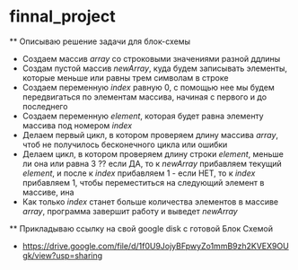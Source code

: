 # finnal_project

** Описываю решение задачи для блок-схемы

- Создаем массив *array* со строковыми значениями разной ддлины
- Создам пустой массив *newArray*, куда будем записывать элементы, которые меньше или равны трем символам в строке
- Создаем переменную *index* равную 0, с помощью нее мы будем передвигаться по элементам массива, начиная с первого и до последнего
- Создаем переменную *element*, которая будет равна элементу массива под номером *index*
- Делаем первый цикл, в котором проверяем длину массива *array*, чтоб не получилось бесконечного цикла или ошибки
- Делаем цикл, в котором проверяем длину строки *element*, меньше ли она или равна 3 ??
если ДА, то к *newArray* прибавляем текущий *element*, и после к *index* прибавляем 1 -
если НЕТ, то к *index* прибавляем 1, чтобы переместиться на следующий элемент в массиве, ина
- Как только *index* станет больше количества элементов в массиве *array*, программа завершит работу и выведет *newArray*


** Прикладываю ссылку на свой google disk с готовой Блок Схемой
- https://drive.google.com/file/d/1f0U9JojyBFpwyZo1mmB9zh2KVEX9OUgk/view?usp=sharing


